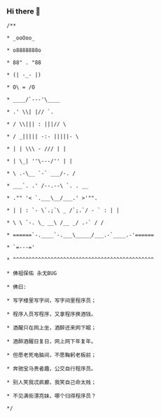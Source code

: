 ### Hi there 👋

```
/**

* _ooOoo_

* o8888888o

* 88" . "88

* (| -_- |)

* O\ = /O

* ____/`---'\____

* .' \\| |// `.

* / \\||| : |||// \

* / _||||| -:- |||||- \

* | | \\\ - /// | |

* | \_| ''\---/'' | |

* \ .-\__ `-` ___/-. /

* ___`. .' /--.--\ `. . __

* ."" '< `.___\__/___.' >'"".

* | | : `- \`.;`\ _ /`;.`/ - ` : | |

* \ \ `-. \_ __\ /__ _/ .-` / /

* ======`-.____`-.___\_____/___.-`____.-'======

* `=---='

* ^^^^^^^^^^^^^^^^^^^^^^^^^^^^^^^^^^^^^^^^^^^^^

* 佛祖保佑 永无BUG

* 佛曰:

* 写字楼里写字间，写字间里程序员；

* 程序人员写程序，又拿程序换酒钱。

* 酒醒只在网上坐，酒醉还来网下眠；

* 酒醉酒醒日复日，网上网下年复年。

* 但愿老死电脑间，不愿鞠躬老板前；

* 奔驰宝马贵者趣，公交自行程序员。

* 别人笑我忒疯癫，我笑自己命太贱；

* 不见满街漂亮妹，哪个归得程序员？

*/
```

<!--
**stellar-system/stellar-system** is a ✨ _special_ ✨ repository because its `README.md` (this file) appears on your GitHub profile.

Here are some ideas to get you started:

- 🔭 I’m currently working on ...
- 🌱 I’m currently learning ...
- 👯 I’m looking to collaborate on ...
- 🤔 I’m looking for help with ...
- 💬 Ask me about ...
- 📫 How to reach me: ...
- 😄 Pronouns: ...
- ⚡ Fun fact: ...
-->

